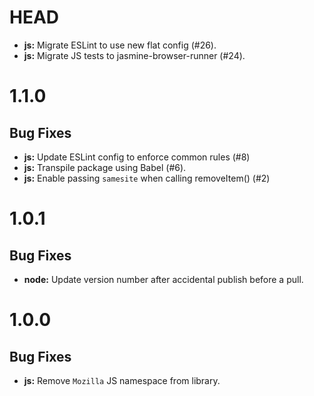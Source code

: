 # HEAD

-   **js:** Migrate ESLint to use new flat config (#26).
-   **js:** Migrate JS tests to jasmine-browser-runner (#24).

# 1.1.0

## Bug Fixes

-   **js:** Update ESLint config to enforce common rules (#8)
-   **js:** Transpile package using Babel (#6).
-   **js:** Enable passing `samesite` when calling removeItem() (#2)

# 1.0.1

## Bug Fixes

-   **node:** Update version number after accidental publish before a pull.

# 1.0.0

## Bug Fixes

-   **js:** Remove `Mozilla` JS namespace from library.
